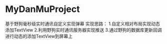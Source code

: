 # MyDanMuProject
基于野狗毫秒级实时通讯自定义实现弹幕
实现思路：
1.自定义相对布局实现动态添加TextView
2.利用野狗实时通讯服务器实现推送
3.通过野狗的数据库更新回调进行动态的添加TextView到屏幕上
